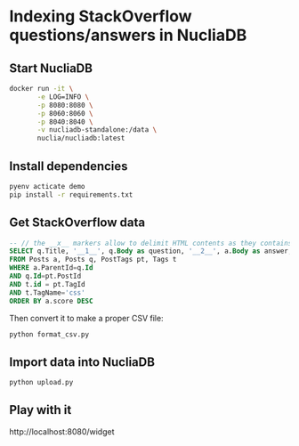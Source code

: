 # Indexing StackOverflow questions/answers in NucliaDB

## Start NucliaDB

```bash
docker run -it \
       -e LOG=INFO \
       -p 8080:8080 \
       -p 8060:8060 \
       -p 8040:8040 \
       -v nucliadb-standalone:/data \
       nuclia/nucliadb:latest
```

## Install dependencies

```bash
pyenv acticate demo
pip install -r requirements.txt
```

## Get StackOverflow data

```sql
-- // the __x__ markers allow to delimit HTML contents as they contains newline characters that break the CSV format
SELECT q.Title, '__1__', q.Body as question, '__2__', a.Body as answer, '__3__'
FROM Posts a, Posts q, PostTags pt, Tags t
WHERE a.ParentId=q.Id
AND q.Id=pt.PostId
AND t.id = pt.TagId
AND t.TagName='css'
ORDER BY a.score DESC
```

Then convert it to make a proper CSV file:

```bash
python format_csv.py
```

## Import data into NucliaDB

```bash
python upload.py
```

## Play with it

http://localhost:8080/widget
